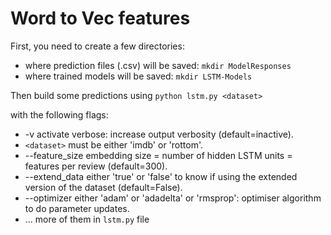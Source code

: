 # Word to Vec features

First, you need to create a few directories:

- where prediction files (.csv) will be saved: `mkdir ModelResponses`
- where trained models will be saved: `mkdir LSTM-Models`

Then build some predictions using `python lstm.py <dataset>`

with the following flags:

- -v  activate verbose: increase output verbosity (default=inactive).
- `<dataset>`  must be either 'imdb' or 'rottom'.
- --feature_size  embedding size = number of hidden LSTM units = features per review (default=300).
- --extend_data  either 'true' or 'false' to know if using the extended version of the dataset (default=False).
- --optimizer  either 'adam' or 'adadelta' or 'rmsprop': optimiser algorithm to do parameter updates.
- ... more of them in `lstm.py` file

